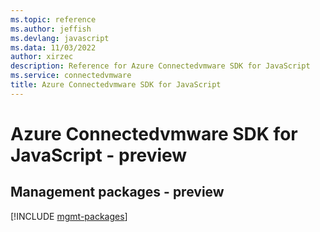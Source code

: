 ```yaml
---
ms.topic: reference
ms.author: jeffish
ms.devlang: javascript
ms.data: 11/03/2022
author: xirzec
description: Reference for Azure Connectedvmware SDK for JavaScript
ms.service: connectedvmware
title: Azure Connectedvmware SDK for JavaScript
---
```

# Azure Connectedvmware SDK for JavaScript - preview

## Management packages - preview
[!INCLUDE [mgmt-packages](connectedvmware-mgmt-index.md)]